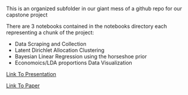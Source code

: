 This is an organized subfolder in our giant mess of a github repo for our capstone project

There are 3 notebooks contained in the notebooks directory each representing a chunk of the project:
 - Data Scraping and Collection
 - Latent Dirichlet Allocation Clustering
 - Bayesian Linear Regression using the horseshoe prior
 - Economoics/LDA proportions Data Visualization
 
[Link To Presentation](https://docs.google.com/presentation/d/1GQF6SUc6qOCf0TVzIBq-sg-Uoc4dNSVLIimVnJhvLd4/edit?usp=sharing)

[Link To Paper](https://docs.google.com/document/d/1EF2J55JmOOLBQzvIR8uop2-9YKqgPWZ_rirA5lwZ5B4/edit?usp=sharing)

